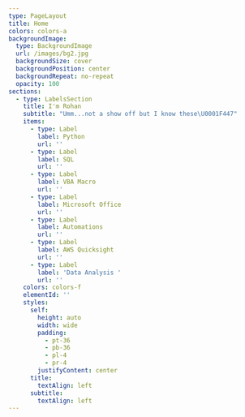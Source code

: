 ```yaml
---
type: PageLayout
title: Home
colors: colors-a
backgroundImage:
  type: BackgroundImage
  url: /images/bg2.jpg
  backgroundSize: cover
  backgroundPosition: center
  backgroundRepeat: no-repeat
  opacity: 100
sections:
  - type: LabelsSection
    title: I'm Rohan
    subtitle: "Umm...not a show off but I know these\U0001F447"
    items:
      - type: Label
        label: Python
        url: ''
      - type: Label
        label: SQL
        url: ''
      - type: Label
        label: VBA Macro
        url: ''
      - type: Label
        label: Microsoft Office
        url: ''
      - type: Label
        label: Automations
        url: ''
      - type: Label
        label: AWS Quicksight
        url: ''
      - type: Label
        label: 'Data Analysis '
        url: ''
    colors: colors-f
    elementId: ''
    styles:
      self:
        height: auto
        width: wide
        padding:
          - pt-36
          - pb-36
          - pl-4
          - pr-4
        justifyContent: center
      title:
        textAlign: left
      subtitle:
        textAlign: left
---
```

